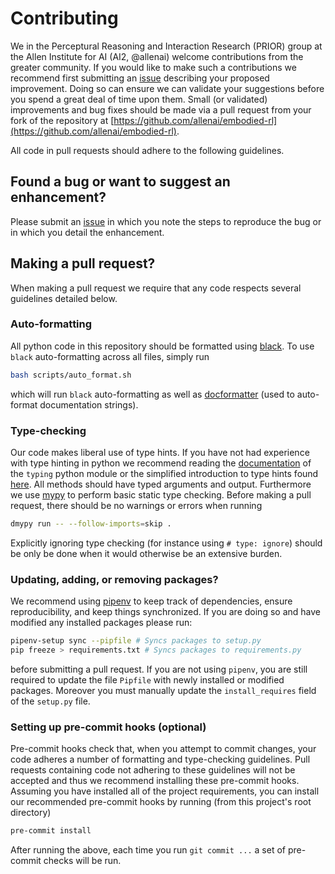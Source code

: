 # Contributing

We in the Perceptural Reasoning and Interaction Research (PRIOR) group at the
 Allen Institute for AI (AI2, @allenai) welcome contributions from the greater community. If
 you would like to make such a contributions we recommend first submitting an 
 [issue](https://github.com/allenai/embodied-rl/issues) describing your proposed improvement.
 Doing so can ensure we can validate your suggestions before you spend a great deal of time
 upon them. Small (or validated) improvements and bug fixes should be made via a pull request
 from your fork of the repository at [https://github.com/allenai/embodied-rl](https://github.com/allenai/embodied-rl).
 
All code in pull requests should adhere to the following guidelines.

## Found a bug or want to suggest an enhancement?

Please submit an [issue](https://github.com/allenai/embodied-rl/issues) in which you note the steps
to reproduce the bug or in which you detail the enhancement.

## Making a pull request?

When making a pull request we require that any code respects several guidelines detailed below.

### Auto-formatting

All python code in this repository should be formatted using [black](https://black.readthedocs.io/en/stable/).
To use `black` auto-formatting across all files, simply run
```bash
bash scripts/auto_format.sh
``` 
which will run `black` auto-formatting as well as [docformatter](https://pypi.org/project/docformatter/) (used
to auto-format documentation strings).

### Type-checking

Our code makes liberal use of type hints. If you have not had experience with type hinting in python we recommend
reading the [documentation](https://docs.python.org/3/library/typing.html) of the `typing` python module or the 
simplified introduction to type hints found [here](https://www.python.org/dev/peps/pep-0483/). All methods should
have typed arguments and output. Furthermore we use [mypy](https://mypy.readthedocs.io/en/stable/) to perform 
basic static type checking. Before making a pull request, there should be no warnings or errors when running
```bash
dmypy run -- --follow-imports=skip .
```
Explicitly ignoring type checking (for instance using `# type: ignore`) should be only be done when it would otherwise
be an extensive burden.

### Updating, adding, or removing packages?

We recommend using [pipenv](https://pipenv.kennethreitz.org/en/latest/) to keep track
of dependencies, ensure reproducibility, and keep things synchronized. If you are
doing so and have modified any installed packages please run:
```bash
pipenv-setup sync --pipfile # Syncs packages to setup.py
pip freeze > requirements.txt # Syncs packages to requirements.py
``` 
before submitting a pull request. If you are not using `pipenv`, you are still
required to update the file `Pipfile` with newly installed or modified packages. Moreover
you must manually update the `install_requires` field of the `setup.py` file. 

### Setting up pre-commit hooks (optional)

Pre-commit hooks check that, when you attempt to commit changes, your code adheres a number of
formatting and type-checking guidelines. Pull requests containing code not adhering to these 
guidelines will not be accepted and thus we recommend installing these pre-commit hooks. Assuming you have 
installed all of the project requirements, you can install our recommended
pre-commit hooks by running (from this project's root directory)
```bash
pre-commit install
```
After running the above, each time you run `git commit ...` a set of pre-commit checks will
be run.